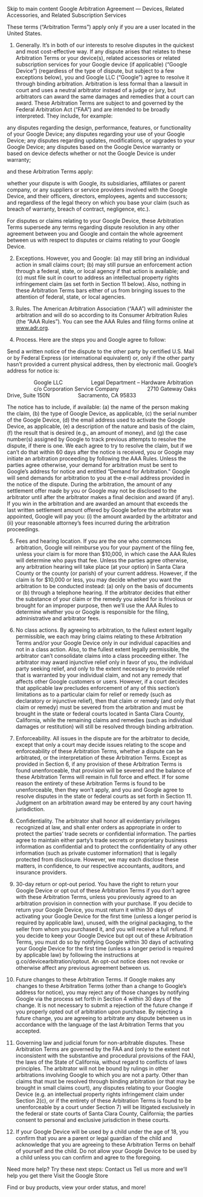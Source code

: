 Skip to main content
Google Arbitration Agreement — Devices, Related Accessories, and Related Subscription Services

These terms (“Arbitration Terms”) apply only if you are a user located in the United States. 

1. Generally. It’s in both of our interests to resolve disputes in the quickest and most cost-effective way. If any dispute arises that relates to these Arbitration Terms or your device(s), related accessories or related subscription services for your Google device (if applicable) (“Google Device”) (regardless of the type of dispute, but subject to a few exceptions below), you and Google LLC (“Google”) agree to resolve it through binding arbitration. Arbitration is less formal than a lawsuit in court and uses a neutral arbitrator instead of a judge or jury, but arbitrators can award the same damages and remedies that a court can award. These Arbitration Terms are subject to and governed by the Federal Arbitration Act (“FAA”) and are intended to be broadly interpreted. They include, for example:

any disputes regarding the design, performance, features, or functionality of your Google Device;
any disputes regarding your use of your Google Device;
any disputes regarding updates, modifications, or upgrades to your Google Device;
any disputes based on the Google Device warranty or based on device defects whether or not the Google Device is under warranty; 

and these Arbitration Terms apply:

whether your dispute is with Google, its subsidiaries, affiliates or parent company, or any suppliers or service providers involved with the Google Device, and their officers, directors, employees, agents and successors; and
regardless of the legal theory on which you base your claim (such as breach of warranty, breach of contract, negligence, etc.).

For disputes or claims relating to your Google Device, these Arbitration Terms supersede any terms regarding dispute resolution in any other agreement between you and Google and contain the whole agreement between us with respect to disputes or claims relating to your Google Device.

2. Exceptions. However, you and Google: (a) may still bring an individual action in small claims court; (b) may still pursue an enforcement action through a federal, state, or local agency if that action is available; and (c) must file suit in court to address an intellectual property rights infringement claim (as set forth in Section 11 below). Also, nothing in these Arbitration Terms bars either of us from bringing issues to the attention of federal, state, or local agencies.

3. Rules. The American Arbitration Association (“AAA”) will administer the arbitration and will do so according to its Consumer Arbitration Rules (the “AAA Rules”). You can see the AAA Rules and filing forms online at www.adr.org.

4. Process. Here are the steps you and Google agree to follow:

Send a written notice of the dispute to the other party by certified U.S. Mail or by Federal Express (or international equivalent) or, only if the other party hasn’t provided a current physical address, then by electronic mail. Google’s address for notice is:

                  Google LLC
                  Legal Department – Hardware Arbitration 
                  c/o Corporation Service Company
                  2710 Gateway Oaks Drive, Suite 150N
                  Sacramento, CA 95833

The notice has to include, if available: (a) the name of the person making the claim, (b) the type of Google Device, as applicable, (c) the serial number of the Google Device, (d) the email address used to activate the Google Device, as applicable, (e) a description of the nature and basis of the claim, (f) the result that is desired (e.g., an amount of money), and (g) the case number(s) assigned by Google to track previous attempts to resolve the dispute, if there is one.
We each agree to try to resolve the claim, but if we can’t do that within 60 days after the notice is received, you or Google may initiate an arbitration proceeding by following the AAA Rules. Unless the parties agree otherwise, your demand for arbitration must be sent to Google’s address for notice and entitled “Demand for Arbitration.” Google will send demands for arbitration to you at the e-mail address provided in the notice of the dispute.
During the arbitration, the amount of any settlement offer made by you or Google may not be disclosed to the arbitrator until after the arbitrator makes a final decision and award (if any).
If you win in the arbitration and are awarded an amount that exceeds the last written settlement amount offered by Google before the arbitrator was appointed, Google will pay you: (i) the amount awarded by the arbitrator and (ii) your reasonable attorney’s fees incurred during the arbitration proceedings.

5. Fees and hearing location. If you are the one who commences arbitration, Google will reimburse you for your payment of the filing fee, unless your claim is for more than $10,000, in which case the AAA Rules will determine who pays that fee. Unless the parties agree otherwise, any arbitration hearing will take place (at your option) in Santa Clara County or the county (or parish) of your current address. However, if the claim is for $10,000 or less, you may decide whether you want the arbitration to be conducted instead: (a) only on the basis of documents or (b) through a telephone hearing. If the arbitrator decides that either the substance of your claim or the remedy you asked for is frivolous or brought for an improper purpose, then we’ll use the AAA Rules to determine whether you or Google is responsible for the filing, administrative and arbitrator fees.

6. No class actions. By agreeing to arbitration, to the fullest extent legally permissible, we each may bring claims relating to these Arbitration Terms and/or your Google Device only in our individual capacities and not in a class action. Also, to the fullest extent legally permissible, the arbitrator can’t consolidate claims into a class proceeding either. The arbitrator may award injunctive relief only in favor of you, the individual party seeking relief, and only to the extent necessary to provide relief that is warranted by your individual claim, and not any remedy that affects other Google customers or users. However, if a court decides that applicable law precludes enforcement of any of this section’s limitations as to a particular claim for relief or remedy (such as declaratory or injunctive relief), then that claim or remedy (and only that claim or remedy) must be severed from the arbitration and must be brought in the state or federal courts located in Santa Clara County, California, while the remaining claims and remedies (such as individual damages or restitution) will still be resolved through binding arbitration.  

7. Enforceability. All issues in the dispute are for the arbitrator to decide, except that only a court may decide issues relating to the scope and enforceability of these Arbitration Terms, whether a dispute can be arbitrated, or the interpretation of these Arbitration Terms. Except as provided in Section 6, if any provision of these Arbitration Terms is found unenforceable, that provision will be severed and the balance of these Arbitration Terms will remain in full force and effect. If for some reason the entirety of these Arbitration Terms is found to be unenforceable, then they won’t apply, and you and Google agree to resolve disputes in the state or federal courts as set forth in Section 11. Judgment on an arbitration award may be entered by any court having jurisdiction.

8. Confidentiality. The arbitrator shall honor all evidentiary privileges recognized at law, and shall enter orders as appropriate in order to protect the parties’ trade secrets or confidential information. The parties agree to maintain either party’s trade secrets or proprietary business information as confidential and to protect the confidentiality of any other information (such as private customer information) that is legally protected from disclosure. However, we may each disclose these matters, in confidence, to our respective accountants, auditors, and insurance providers.

9. 30-day return or opt-out period. You have the right to return your Google Device or opt out of these Arbitration Terms if you don’t agree with these Arbitration Terms, unless you previously agreed to an arbitration provision in connection with your purchase. If you decide to return your Google Device, you must return it within 30 days of activating your Google Device for the first time (unless a longer period is required by applicable law), unused, with the original packaging, to the seller from whom you purchased it, and you will receive a full refund. If you decide to keep your Google Device but opt out of these Arbitration Terms, you must do so by notifying Google within 30 days of activating your Google Device for the first time (unless a longer period is required by applicable law) by following the instructions at g.co/devicearbitration/optout. An opt-out notice does not revoke or otherwise affect any previous agreement between us.

10. Future changes to these Arbitration Terms. If Google makes any changes to these Arbitration Terms (other than a change to Google’s address for notice), you may reject any of those changes by notifying Google via the process set forth in Section 4 within 30 days of the change. It is not necessary to submit a rejection of the future change if you properly opted out of arbitration upon purchase. By rejecting a future change, you are agreeing to arbitrate any dispute between us in accordance with the language of the last Arbitration Terms that you accepted.

11. Governing law and judicial forum for non-arbitrable disputes. These Arbitration Terms are governed by the FAA and (only to the extent not inconsistent with the substantive and procedural provisions of the FAA), the laws of the State of California, without regard to conflicts of laws principles. The arbitrator will not be bound by rulings in other arbitrations involving Google to which you are not a party. Other than claims that must be resolved through binding arbitration (or that may be brought in small claims court), any disputes relating to your Google Device (e.g. an intellectual property rights infringement claim under Section 2(c), or if the entirety of these Arbitration Terms is found to be unenforceable by a court under Section 7) will be litigated exclusively in the federal or state courts of Santa Clara County, California; the parties consent to personal and exclusive jurisdiction in these courts.

12. If your Google Device will be used by a child under the age of 18, you confirm that you are a parent or legal guardian of the child and acknowledge that you are agreeing to these Arbitration Terms on behalf of yourself and the child. Do not allow your Google Device to be used by a child unless you can confirm and agree to the foregoing.

Need more help?
Try these next steps:
Contact us
Tell us more and we’ll help you get there
Visit the Google Store

Find or buy products, view your order status, and more!